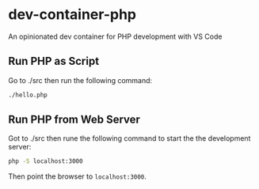 # dev-container-php
An opinionated dev container for PHP development with VS Code

## Run PHP as Script

Go to ./src then run the following command:

```bash
./hello.php
```

## Run PHP from Web Server

Got to ./src then rune the following command to start the the development server:

```bash
php -S localhost:3000
```

Then point the browser to `localhost:3000`.

